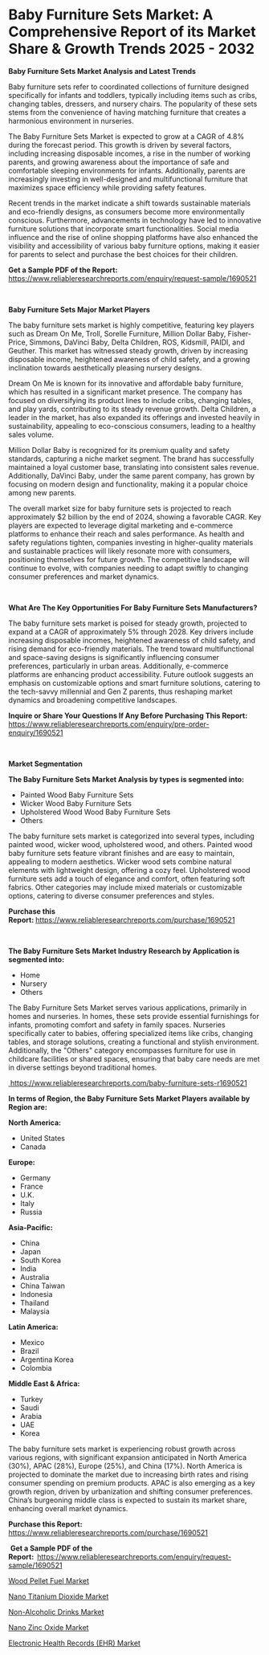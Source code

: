 <p><h1>Baby Furniture Sets Market: A Comprehensive Report of its Market Share & Growth Trends 2025 - 2032</h1></p><p><strong>Baby Furniture Sets Market Analysis and Latest Trends</strong></p>
<p><p>Baby furniture sets refer to coordinated collections of furniture designed specifically for infants and toddlers, typically including items such as cribs, changing tables, dressers, and nursery chairs. The popularity of these sets stems from the convenience of having matching furniture that creates a harmonious environment in nurseries.</p><p>The Baby Furniture Sets Market is expected to grow at a CAGR of 4.8% during the forecast period. This growth is driven by several factors, including increasing disposable incomes, a rise in the number of working parents, and growing awareness about the importance of safe and comfortable sleeping environments for infants. Additionally, parents are increasingly investing in well-designed and multifunctional furniture that maximizes space efficiency while providing safety features.</p><p>Recent trends in the market indicate a shift towards sustainable materials and eco-friendly designs, as consumers become more environmentally conscious. Furthermore, advancements in technology have led to innovative furniture solutions that incorporate smart functionalities. Social media influence and the rise of online shopping platforms have also enhanced the visibility and accessibility of various baby furniture options, making it easier for parents to select and purchase the best choices for their children.</p></p>
<p><strong>Get a Sample PDF of the Report:&nbsp;</strong> <a href="https://www.reliableresearchreports.com/enquiry/request-sample/1690521?utm_campaign=117&utm_medium=2&utm_source=Github&utm_content=ia&utm_term=06012025&utm_id=baby-furniture-sets">https://www.reliableresearchreports.com/enquiry/request-sample/1690521</a></p>
<p>&nbsp;</p>
<p><strong>Baby Furniture Sets Major Market Players</strong></p>
<p><p>The baby furniture sets market is highly competitive, featuring key players such as Dream On Me, Troll, Sorelle Furniture, Million Dollar Baby, Fisher-Price, Simmons, DaVinci Baby, Delta Children, ROS, Kidsmill, PAIDI, and Geuther. This market has witnessed steady growth, driven by increasing disposable income, heightened awareness of child safety, and a growing inclination towards aesthetically pleasing nursery designs.</p><p>Dream On Me is known for its innovative and affordable baby furniture, which has resulted in a significant market presence. The company has focused on diversifying its product lines to include cribs, changing tables, and play yards, contributing to its steady revenue growth. Delta Children, a leader in the market, has also expanded its offerings and invested heavily in sustainability, appealing to eco-conscious consumers, leading to a healthy sales volume.</p><p>Million Dollar Baby is recognized for its premium quality and safety standards, capturing a niche market segment. The brand has successfully maintained a loyal customer base, translating into consistent sales revenue. Additionally, DaVinci Baby, under the same parent company, has grown by focusing on modern design and functionality, making it a popular choice among new parents.</p><p>The overall market size for baby furniture sets is projected to reach approximately $2 billion by the end of 2024, showing a favorable CAGR. Key players are expected to leverage digital marketing and e-commerce platforms to enhance their reach and sales performance. As health and safety regulations tighten, companies investing in higher-quality materials and sustainable practices will likely resonate more with consumers, positioning themselves for future growth. The competitive landscape will continue to evolve, with companies needing to adapt swiftly to changing consumer preferences and market dynamics.</p></p>
<p>&nbsp;</p>
<p><strong>What Are The Key Opportunities For Baby Furniture Sets Manufacturers?</strong></p>
<p><p>The baby furniture sets market is poised for steady growth, projected to expand at a CAGR of approximately 5% through 2028. Key drivers include increasing disposable incomes, heightened awareness of child safety, and rising demand for eco-friendly materials. The trend toward multifunctional and space-saving designs is significantly influencing consumer preferences, particularly in urban areas. Additionally, e-commerce platforms are enhancing product accessibility. Future outlook suggests an emphasis on customizable options and smart furniture solutions, catering to the tech-savvy millennial and Gen Z parents, thus reshaping market dynamics and broadening competitive landscapes.</p></p>
<p><strong>Inquire or Share Your Questions If Any Before Purchasing This Report:</strong> <a href="https://www.reliableresearchreports.com/enquiry/pre-order-enquiry/1690521?utm_campaign=117&utm_medium=2&utm_source=Github&utm_content=ia&utm_term=06012025&utm_id=baby-furniture-sets">https://www.reliableresearchreports.com/enquiry/pre-order-enquiry/1690521</a></p>
<p>&nbsp;</p>
<p><strong>Market Segmentation</strong></p>
<p><strong>The Baby Furniture Sets Market Analysis by types is segmented into:</strong></p>
<p><ul><li>Painted Wood Baby Furniture Sets</li><li>Wicker Wood Baby Furniture Sets</li><li>Upholstered Wood Wood Baby Furniture Sets</li><li>Others</li></ul></p>
<p><p>The baby furniture sets market is categorized into several types, including painted wood, wicker wood, upholstered wood, and others. Painted wood baby furniture sets feature vibrant finishes and are easy to maintain, appealing to modern aesthetics. Wicker wood sets combine natural elements with lightweight design, offering a cozy feel. Upholstered wood furniture sets add a touch of elegance and comfort, often featuring soft fabrics. Other categories may include mixed materials or customizable options, catering to diverse consumer preferences and styles.</p></p>
<p><strong>Purchase this Report:&nbsp;</strong><a href="https://www.reliableresearchreports.com/purchase/1690521?utm_campaign=117&utm_medium=2&utm_source=Github&utm_content=ia&utm_term=06012025&utm_id=baby-furniture-sets">https://www.reliableresearchreports.com/purchase/1690521</a></p>
<p>&nbsp;</p>
<p><strong>The Baby Furniture Sets Market Industry Research by Application is segmented into:</strong></p>
<p><ul><li>Home</li><li>Nursery</li><li>Others</li></ul></p>
<p><p>The Baby Furniture Sets Market serves various applications, primarily in homes and nurseries. In homes, these sets provide essential furnishings for infants, promoting comfort and safety in family spaces. Nurseries specifically cater to babies, offering specialized items like cribs, changing tables, and storage solutions, creating a functional and stylish environment. Additionally, the "Others" category encompasses furniture for use in childcare facilities or shared spaces, ensuring that baby care needs are met in diverse settings beyond traditional homes.</p></p>
<p><a href="https://www.reliableresearchreports.com/baby-furniture-sets-r1690521?utm_campaign=117&utm_medium=2&utm_source=Github&utm_content=ia&utm_term=06012025&utm_id=baby-furniture-sets">&nbsp;https://www.reliableresearchreports.com/baby-furniture-sets-r1690521</a></p>
<p><strong>In terms of Region, the Baby Furniture Sets Market Players available by Region are:</strong></p>
<p>
    <p> <strong> North America: </strong>
        <ul>
            <li>United States</li>
            <li>Canada</li>
        </ul>
        </p> 
    <p> <strong> Europe: </strong>
        <ul>
            <li>Germany</li>
            <li>France</li>
            <li>U.K.</li>
            <li>Italy</li>
            <li>Russia</li>
        </ul>
        </p> 
    <p> <strong> Asia-Pacific: </strong>
        <ul>
            <li>China</li>
            <li>Japan</li>
            <li>South Korea</li>
            <li>India</li>
            <li>Australia</li>
            <li>China Taiwan</li>
            <li>Indonesia</li>
            <li>Thailand</li>
            <li>Malaysia</li>
        </ul>
        </p> 
    <p> <strong> Latin America: </strong>
        <ul>
            <li>Mexico</li>
            <li>Brazil</li>
            <li>Argentina Korea</li>
            <li>Colombia</li>
        </ul>
        </p> 
    <p> <strong> Middle East & Africa: </strong>
        <ul>
            <li>Turkey</li>
            <li>Saudi</li>
            <li>Arabia</li>
            <li>UAE</li>
            <li>Korea</li>
        </ul>
    </p>
    </p>
<p><p>The baby furniture sets market is experiencing robust growth across various regions, with significant expansion anticipated in North America (30%), APAC (28%), Europe (25%), and China (17%). North America is projected to dominate the market due to increasing birth rates and rising consumer spending on premium products. APAC is also emerging as a key growth region, driven by urbanization and shifting consumer preferences. China’s burgeoning middle class is expected to sustain its market share, enhancing overall market dynamics.</p></p>
<p><strong>Purchase this Report: </strong><a href="https://www.reliableresearchreports.com/purchase/1690521?utm_campaign=117&utm_medium=2&utm_source=Github&utm_content=ia&utm_term=06012025&utm_id=baby-furniture-sets">https://www.reliableresearchreports.com/purchase/1690521</a></p>
<p>&nbsp;<strong>Get a Sample PDF of the Report:&nbsp;&nbsp;</strong><a href="https://www.reliableresearchreports.com/enquiry/request-sample/1690521?utm_campaign=117&utm_medium=2&utm_source=Github&utm_content=ia&utm_term=06012025&utm_id=baby-furniture-sets">https://www.reliableresearchreports.com/enquiry/request-sample/1690521</a></p>
<p><strong></strong></p>
<p><p><a href="https://github.com/AshikRahman991/Market-Research-Report-List-1/blob/main/wood-pellet-fuel-market.md?utm_campaign=117&utm_medium=2&utm_source=Github&utm_content=ia&utm_term=06012025&utm_id=baby-furniture-sets">Wood Pellet Fuel Market</a></p><p><a href="https://www.linkedin.com/pulse/nano-titanium-dioxide-market-analysis-report-offers-forecast-e11gf?utm_campaign=117&utm_medium=2&utm_source=Github&utm_content=ia&utm_term=06012025&utm_id=baby-furniture-sets">Nano Titanium Dioxide Market</a></p><p><a href="https://www.linkedin.com/pulse/non-alcoholic-drinks-markets-path-84-cagr-2025-2032-whats-driving-nbauf?utm_campaign=117&utm_medium=2&utm_source=Github&utm_content=ia&utm_term=06012025&utm_id=baby-furniture-sets">Non-Alcoholic Drinks Market</a></p><p><a href="https://www.linkedin.com/pulse/nano-zinc-oxide-market-insights-encompass-historical-trends-uvetf?utm_campaign=117&utm_medium=2&utm_source=Github&utm_content=ia&utm_term=06012025&utm_id=baby-furniture-sets">Nano Zinc Oxide Market</a></p><p><a href="https://github.com/HobertDavis43/Market-Research-Report-List-1/blob/main/electronic-health-records-ehr-market.md?utm_campaign=117&utm_medium=2&utm_source=Github&utm_content=ia&utm_term=06012025&utm_id=baby-furniture-sets">Electronic Health Records (EHR) Market</a></p></p>